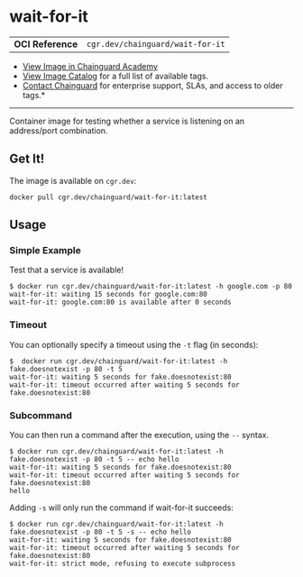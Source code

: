 <!--monopod:start-->
# wait-for-it
| | |
| - | - |
| **OCI Reference** | `cgr.dev/chainguard/wait-for-it` |


* [View Image in Chainguard Academy](https://edu.chainguard.dev/chainguard/chainguard-images/reference/wait-for-it/overview/)
* [View Image Catalog](https://console.enforce.dev/images/catalog) for a full list of available tags.
* [Contact Chainguard](https://www.chainguard.dev/chainguard-images) for enterprise support, SLAs, and access to older tags.*

---
<!--monopod:end-->

Container image for testing whether a service is listening on an address/port combination.

## Get It!

The image is available on `cgr.dev`:

```
docker pull cgr.dev/chainguard/wait-for-it:latest
```

## Usage

### Simple Example

Test that a service is available!

```shell
$ docker run cgr.dev/chainguard/wait-for-it:latest -h google.com -p 80
wait-for-it: waiting 15 seconds for google.com:80
wait-for-it: google.com:80 is available after 0 seconds
```

### Timeout

You can optionally specify a timeout using the `-t` flag (in seconds):

```shell
$  docker run cgr.dev/chainguard/wait-for-it:latest -h fake.doesnotexist -p 80 -t 5
wait-for-it: waiting 5 seconds for fake.doesnotexist:80
wait-for-it: timeout occurred after waiting 5 seconds for fake.doesnotexist:80
```

### Subcommand

You can then run a command after the execution, using the `--` syntax.

```shell
$ docker run cgr.dev/chainguard/wait-for-it:latest -h fake.doesnotexist -p 80 -t 5 -- echo hello
wait-for-it: waiting 5 seconds for fake.doesnotexist:80
wait-for-it: timeout occurred after waiting 5 seconds for fake.doesnotexist:80
hello
```

Adding `-s` will only run the command if wait-for-it succeeds:

```shell
$ docker run cgr.dev/chainguard/wait-for-it:latest -h fake.doesnotexist -p 80 -t 5 -s -- echo hello
wait-for-it: waiting 5 seconds for fake.doesnotexist:80
wait-for-it: timeout occurred after waiting 5 seconds for fake.doesnotexist:80
wait-for-it: strict mode, refusing to execute subprocess
```
